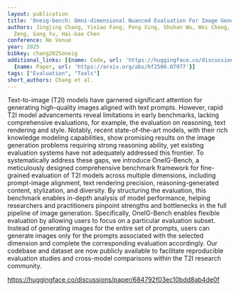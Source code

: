 ```yaml
---
layout: publication
title: 'Oneig-bench: Omni-dimensional Nuanced Evaluation For Image Generation'
authors: Jingjing Chang, Yixiao Fang, Peng Xing, Shuhan Wu, Wei Cheng, Rui Wang, Xianfang
  Zeng, Gang Yu, Hai-bao Chen
conference: No Venue
year: 2025
bibkey: chang2025oneig
additional_links: [{name: Code, url: 'https://huggingface.co/discussions/paper/684792f03ec10bdd8ab4de0f'},
  {name: Paper, url: 'https://arxiv.org/abs/hf2506.07977'}]
tags: ["Evaluation", "Tools"]
short_authors: Chang et al.
---
```

Text-to-image (T2I) models have garnered significant attention for generating high-quality images aligned with text prompts. However, rapid T2I model advancements reveal limitations in early benchmarks, lacking comprehensive evaluations, for example, the evaluation on reasoning, text rendering and style. Notably, recent state-of-the-art models, with their rich knowledge modeling capabilities, show promising results on the image generation problems requiring strong reasoning ability, yet existing evaluation systems have not adequately addressed this frontier. To systematically address these gaps, we introduce OneIG-Bench, a meticulously designed comprehensive benchmark framework for fine-grained evaluation of T2I models across multiple dimensions, including prompt-image alignment, text rendering precision, reasoning-generated content, stylization, and diversity. By structuring the evaluation, this benchmark enables in-depth analysis of model performance, helping researchers and practitioners pinpoint strengths and bottlenecks in the full pipeline of image generation. Specifically, OneIG-Bench enables flexible evaluation by allowing users to focus on a particular evaluation subset. Instead of generating images for the entire set of prompts, users can generate images only for the prompts associated with the selected dimension and complete the corresponding evaluation accordingly. Our codebase and dataset are now publicly available to facilitate reproducible evaluation studies and cross-model comparisons within the T2I research community.

https://huggingface.co/discussions/paper/684792f03ec10bdd8ab4de0f